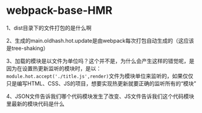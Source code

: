 # webpack-base-HMR

1、dist目录下的文件打包的是什么啊

2、生成的main.oldhash.hot.update是由webpack每次打包自动生成的（这应该是tree-shaking）

3、加载的模块是以文件为单位吗？这个并不是，为什么会产生这样的错觉呢，是因为在设置热更新监听的模块时，是以： `module.hot.accept('./title.js',render)`文件为模块单位来监听的，如果仅仅只是编写HTML、CSS、JS的项目，想要实现热更新就要正确的监听所有的“模块”

4、JSON文件告诉我们哪个代码模块发生了改变、JS文件告诉我们这个代码模块里最新的模块代码是什么